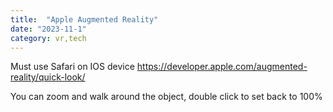 ```yaml
---
title:  "Apple Augmented Reality"
date: "2023-11-1"
category: vr,tech
---
```



Must use Safari on IOS device
<https://developer.apple.com/augmented-reality/quick-look/>

You can zoom and walk around the object, double click to set back to 100%

